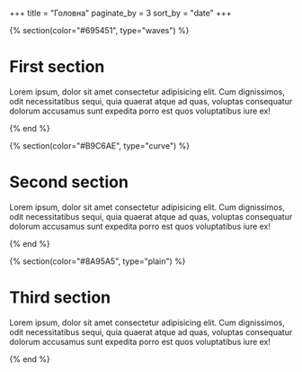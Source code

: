 +++
title = "Головна"
paginate_by = 3
sort_by = "date"
+++

{% section(color="#695451", type="waves") %}

# First section

Lorem ipsum, dolor sit amet consectetur adipisicing elit. Cum dignissimos, odit necessitatibus sequi, quia quaerat atque ad quas, voluptas consequatur dolorum accusamus sunt expedita porro est quos voluptatibus iure ex!

{% end %}

{% section(color="#B9C6AE", type="curve") %}

# Second section

Lorem ipsum, dolor sit amet consectetur adipisicing elit. Cum dignissimos, odit necessitatibus sequi, quia quaerat atque ad quas, voluptas consequatur dolorum accusamus sunt expedita porro est quos voluptatibus iure ex!

{% end %}

{% section(color="#8A95A5", type="plain") %}

# Third section

Lorem ipsum, dolor sit amet consectetur adipisicing elit. Cum dignissimos, odit necessitatibus sequi, quia quaerat atque ad quas, voluptas consequatur dolorum accusamus sunt expedita porro est quos voluptatibus iure ex!

{% end %}